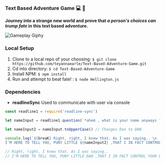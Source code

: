 ### Text Based Adventure Game :computer: :crystal_ball:
**Journey into a strange new world and prove that _a person's choices can trump fate_ in this text based adventure.**

![Gameplay Giphy](https://github.com/teyannaearle/Text-Based-Adventure-game/blob/main/HellingtonGiphy.gif?raw=true)

### Local Setup 
1. Clone to a local repo of your choosing: ```$ git clone https://github.com/teyannaearle/Text-Based-Adventure-Game.git```
2. Cd into directory: ```$ cd Text-Based-Adventure-Game```
3. Install NPM: ```$ npm install```
4. Run and attempt to beat fate! : ```$ node Hellington.js ``` 

### Dependencies

* __readlineSync__ Used to communicate with user via console

```javascript 
const readline1 = require('readline-sync') 
``` 

```javascript  
let nameInput = readline1.question(`*ahem , what is your name anyways ? \n`) // User enters Name, i.e Dan
``` 

```javascript 
let nameInput2 = nameInput.toUpperCase() // Changes Dan to DAN
```

```javascript 
console.log(`${breaK} Right, right, I knew that. As I was saying.. \n 
I'M HERE TO TELL YOU, PUNY LITTLE ${nameInput2} ,THAT I IN FACT CONTROL YOUR DESTINY! \n`)

// Right, right, I knew that. As I was saying.. 
// I'M HERE TO TELL YOU, PUNY LITTLE DAN ,THAT I IN FACT CONTROL YOUR DESTINY! 
```


